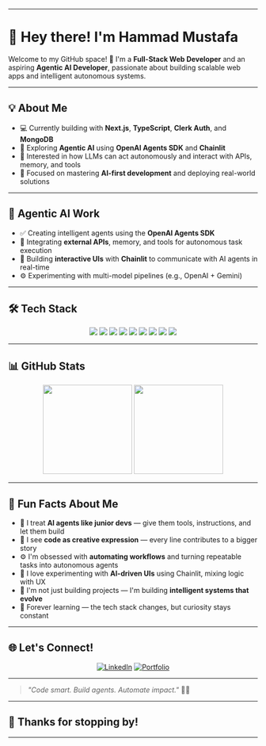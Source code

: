 
---

# 👋 Hey there! I'm Hammad Mustafa

Welcome to my GitHub space! 🚀
I'm a **Full-Stack Web Developer** and an aspiring **Agentic AI Developer**, passionate about building scalable web apps and intelligent autonomous systems.

---

## 💡 About Me

* 💻 Currently building with **Next.js**, **TypeScript**, **Clerk Auth**, and **MongoDB**
* 🤖 Exploring **Agentic AI** using **OpenAI Agents SDK** and **Chainlit**
* 🔬 Interested in how LLMs can act autonomously and interact with APIs, memory, and tools
* 🎯 Focused on mastering **AI-first development** and deploying real-world solutions

---

## 🧠 Agentic AI Work

* ✅ Creating intelligent agents using the **OpenAI Agents SDK**
* 🔗 Integrating **external APIs**, memory, and tools for autonomous task execution
* 💬 Building **interactive UIs** with **Chainlit** to communicate with AI agents in real-time
* ⚙️ Experimenting with multi-model pipelines (e.g., OpenAI + Gemini)

---

## 🛠 Tech Stack

<div align="center">

<img src="https://img.shields.io/badge/Code-Python-blue?style=for-the-badge&logo=python" />
<img src="https://img.shields.io/badge/Code-JavaScript-yellow?style=for-the-badge&logo=javascript" />
<img src="https://img.shields.io/badge/Framework-Next.js-black?style=for-the-badge&logo=next.js" />
<img src="https://img.shields.io/badge/Framework-React-blue?style=for-the-badge&logo=react" />
<img src="https://img.shields.io/badge/Auth-Clerk-blueviolet?style=for-the-badge&logo=clerk" />
<img src="https://img.shields.io/badge/Database-MongoDB-green?style=for-the-badge&logo=mongodb" />
<img src="https://img.shields.io/badge/Agentic_AI-OpenAI_SDK-black?style=for-the-badge&logo=openai" />
<img src="https://img.shields.io/badge/UI-Chainlit-darkgreen?style=for-the-badge&logo=chatbot" />
<img src="https://img.shields.io/badge/Tools-Git-orange?style=for-the-badge&logo=git" />

</div>

---

## 📊 GitHub Stats

<div align="center">

<img src="https://github-readme-stats.vercel.app/api?username=HammadMustafa07&show_icons=true&theme=tokyonight" height="180px" />
<img src="https://github-readme-streak-stats.herokuapp.com/?user=HammadMustafa07&theme=tokyonight" height="180px" />

</div>

---

## 🎯 Fun Facts About Me

* 🤖 I treat **AI agents like junior devs** — give them tools, instructions, and let them build
* 🎨 I see **code as creative expression** — every line contributes to a bigger story
* ⚙️ I'm obsessed with **automating workflows** and turning repeatable tasks into autonomous agents
* 🧪 I love experimenting with **AI-driven UIs** using Chainlit, mixing logic with UX
* 🚀 I'm not just building projects — I'm building **intelligent systems that evolve**
* 🧠 Forever learning — the tech stack changes, but curiosity stays constant


---

## 🌐 Let's Connect!

<div align="center">

[![LinkedIn](https://img.shields.io/badge/LinkedIn-blue?style=for-the-badge\&logo=linkedin)](https://www.linkedin.com/in/hammad-mustafa-abro-b0462a338/)
[![Portfolio](https://img.shields.io/badge/Portfolio-Visit-blueviolet?style=for-the-badge)](https://github.com/HammadMustafa07)

</div>

---

> *"Code smart. Build agents. Automate impact."* 🤖🚀

---

## 🙌 Thanks for stopping by!

---


